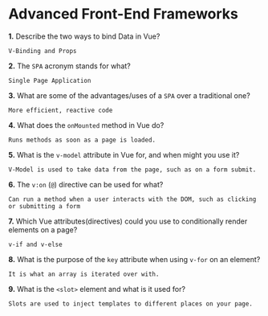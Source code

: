 # Advanced Front-End Frameworks


**1.** Describe the two ways to bind Data in Vue?
<!-- enter you answer in the space below -->
```
V-Binding and Props
```

**2.** The `SPA` acronym stands for what?
<!-- enter you answer in the space below -->
```
Single Page Application
```
**3.** What are some of the advantages/uses of a `SPA` over a traditional one?
<!-- enter you answer in the space below -->
```
More efficient, reactive code
```
**4.** What does the `onMounted` method in Vue do?
<!-- enter you answer in the space below -->
```
Runs methods as soon as a page is loaded.
```
**5.** What is the `v-model` attribute in Vue for, and when might you use it?
<!-- enter you answer in the space below -->
```
V-Model is used to take data from the page, such as on a form submit.
```
**6.** The `v:on` (`@`) directive can be used for what?
<!-- enter you answer in the space below -->
```
Can run a method when a user interacts with the DOM, such as clicking or submitting a form
```
**7.** Which Vue attributes(directives) could you use to conditionally render elements on a page?
<!-- enter you answer in the space below -->
```
v-if and v-else
```
**8.** What is the purpose of the `key` attribute when using `v-for` on an element?
<!-- enter you answer in the space below -->
```
It is what an array is iterated over with.
```
**9.** What is the `<slot>` element and what is it used for?
<!-- enter you answer in the space below -->
```
Slots are used to inject templates to different places on your page.
```